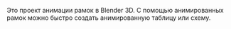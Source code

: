 Это проект анимации рамок в Blender 3D. С помощью анимированных рамок можно быстро создать анимированную таблицу или схему.
